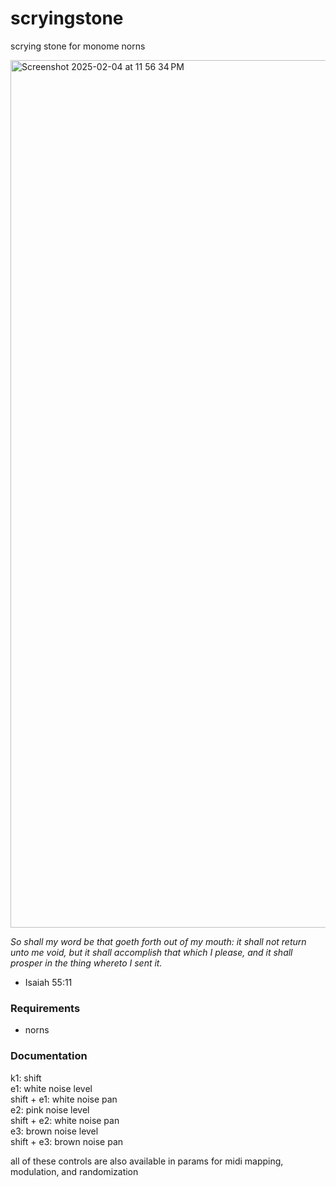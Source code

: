 # scryingstone
scrying stone for monome norns

<img width="1388" alt="Screenshot 2025-02-04 at 11 56 34 PM" src="https://github.com/user-attachments/assets/949d440c-0653-4888-9696-18a94bf43760" />

_So shall my word be that goeth forth out of my mouth: it shall not return unto me void, but it shall accomplish that which I please, and it shall prosper in the thing whereto I sent it._
* Isaiah 55:11

### Requirements

* norns


### Documentation

k1: shift <br>
e1: white noise level <br>
shift + e1: white noise pan <br>
e2: pink noise level <br>
shift + e2: white noise pan <br>
e3: brown noise level <br>
shift + e3: brown noise pan <br>

all of these controls are also available in params for midi mapping, modulation, and randomization
